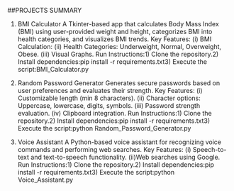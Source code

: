 ##PROJECTS SUMMARY

1. BMI Calculator
A Tkinter-based app that calculates Body Mass Index (BMI) using user-provided weight and height, categorizes BMI into health categories, and visualizes BMI trends.
Key Features:
(i) BMI Calculation: 
(ii) Health Categories: Underweight, Normal, Overweight, Obese.
(iii) Visual Graphs.
Run Instructions:1) Clone the repository.2) Install dependencies:pip install -r requirements.txt3) Execute the script:BMI_Calculator.py

2. Random Password Generator
Generates secure passwords based on user preferences and evaluates their strength.
Key Features:
(i) Customizable length (min 8 characters).
(ii) Character options: Uppercase, lowercase, digits, symbols.
(iii) Password strength evaluation.
(iv) Clipboard integration.
Run Instructions:1) Clone the repository.2) Install dependencies:pip install -r requirements.txt3) Execute the script:python Random_Password_Generator.py

3. Voice Assistant
A Python-based voice assistant for recognizing voice commands and performing web searches.
Key Features:
(i) Speech-to-text and text-to-speech functionality.
(ii)Web searches using Google.
Run Instructions:1) Clone the repository.2) Install dependencies:pip install -r requirements.txt3) Execute the script:python Voice_Assistant.py

